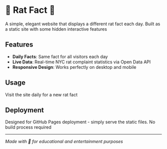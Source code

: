 # 🐀 Rat Fact 🐀

A simple, elegant website that displays a different rat fact each day. Built as a static site with some hidden interactive features

## Features

- **Daily Facts**: Same fact for all visitors each day
- **Live Data**: Real-time NYC rat complaint statistics via Open Data API
- **Responsive Design**: Works perfectly on desktop and mobile

## Usage

Visit the site daily for a new rat fact

## Deployment

Designed for GitHub Pages deployment - simply serve the static files. No build process required

---

*Made with 🐀 for educational and entertainment purposes*